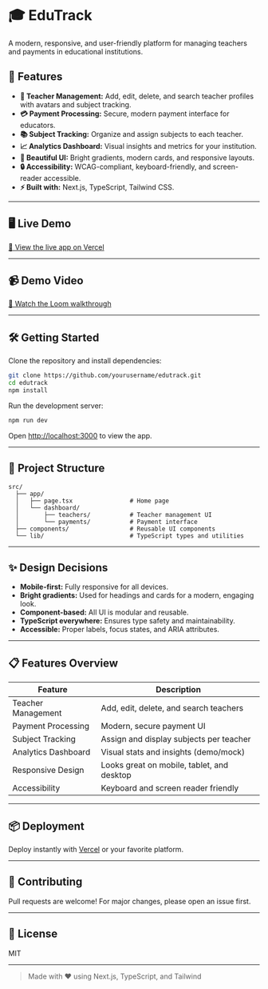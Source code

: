 # 🎓 EduTrack

A modern, responsive, and user-friendly platform for managing teachers and payments in educational institutions.

## 🚀 Features

- **👥 Teacher Management:** Add, edit, delete, and search teacher profiles with avatars and subject tracking.
- **💳 Payment Processing:** Secure, modern payment interface for educators.
- **📚 Subject Tracking:** Organize and assign subjects to each teacher.
- **📈 Analytics Dashboard:** Visual insights and metrics for your institution.
- **🌈 Beautiful UI:** Bright gradients, modern cards, and responsive layouts.
- **🔒 Accessibility:** WCAG-compliant, keyboard-friendly, and screen-reader accessible.
- **⚡ Built with:** Next.js, TypeScript, Tailwind CSS.

---

## 🖥️ Live Demo

[🔗 View the live app on Vercel](https://your-vercel-demo-link.vercel.app)

---

## 📹 Demo Video

[🎥 Watch the Loom walkthrough](https://your-loom-demo-link.com)

---

## 🛠️ Getting Started

Clone the repository and install dependencies:

```bash
git clone https://github.com/yourusername/edutrack.git
cd edutrack
npm install
```

Run the development server:

```bash
npm run dev
```

Open [http://localhost:3000](http://localhost:3000) to view the app.

---

## 📂 Project Structure

```
src/
  ├── app/
  │   ├── page.tsx                # Home page
  │   └── dashboard/
  │       ├── teachers/           # Teacher management UI
  │       └── payments/           # Payment interface
  ├── components/                 # Reusable UI components
  └── lib/                        # TypeScript types and utilities
```

---

## ✨ Design Decisions

- **Mobile-first:** Fully responsive for all devices.
- **Bright gradients:** Used for headings and cards for a modern, engaging look.
- **Component-based:** All UI is modular and reusable.
- **TypeScript everywhere:** Ensures type safety and maintainability.
- **Accessible:** Proper labels, focus states, and ARIA attributes.

---

## 📋 Features Overview

| Feature             | Description                                |
| ------------------- | ------------------------------------------ |
| Teacher Management  | Add, edit, delete, and search teachers     |
| Payment Processing  | Modern, secure payment UI                  |
| Subject Tracking    | Assign and display subjects per teacher    |
| Analytics Dashboard | Visual stats and insights (demo/mock)      |
| Responsive Design   | Looks great on mobile, tablet, and desktop |
| Accessibility       | Keyboard and screen reader friendly        |

---

## 📦 Deployment

Deploy instantly with [Vercel](https://vercel.com/new) or your favorite platform.

---

## 🤝 Contributing

Pull requests are welcome! For major changes, please open an issue first.

---

## 📄 License

MIT

---

> Made with ❤️ using Next.js, TypeScript, and Tailwind
